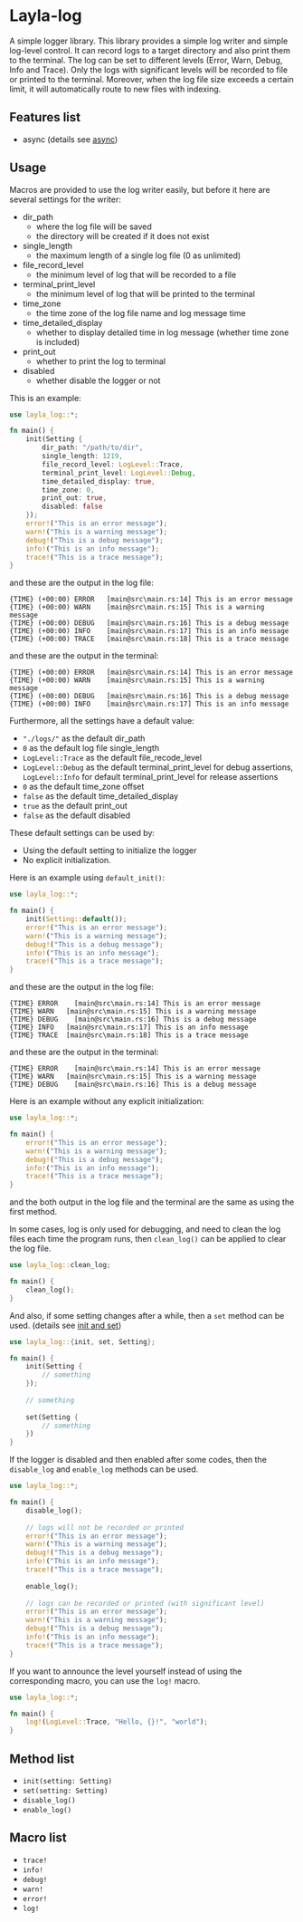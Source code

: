 # Layla-log

A simple logger library. This library provides a simple log writer and simple log-level control. It can record logs to a target directory and also print them to the terminal. The log can be set to different levels (Error, Warn, Debug, Info and Trace). Only the logs with significant levels will be recorded to file or printed to the terminal. Moreover, when the log file size exceeds a certain limit, it will automatically route to new files with indexing.

## Features list
- async (details see [async](./doc/async.md))

## Usage

Macros are provided to use the log writer easily, but before it here are several settings for the writer:

- dir_path
  - where the log file will be saved
  - the directory will be created if it does not exist
- single_length
  - the maximum length of a single log file (0 as unlimited)
- file_record_level
  - the minimum level of log that will be recorded to a file
- terminal_print_level
  - the minimum level of log that will be printed to the terminal
- time_zone
  - the time zone of the log file name and log message time
- time_detailed_display
  - whether to display detailed time in log message (whether time zone is included)
- print_out
  - whether to print the log to terminal
- disabled
  - whether disable the logger or not


This is an example:

```rust
use layla_log::*;

fn main() {
    init(Setting {
        dir_path: "/path/to/dir",
        single_length: 1219,
        file_record_level: LogLevel::Trace,
        terminal_print_level: LogLevel::Debug,
        time_detailed_display: true,
        time_zone: 0,
        print_out: true,
        disabled: false
    });
    error!("This is an error message");
    warn!("This is a warning message");
    debug!("This is a debug message");
    info!("This is an info message");
    trace!("This is a trace message");
}
```

and these are the output in the log file:

```log
{TIME} (+00:00) ERROR	[main@src\main.rs:14] This is an error message
{TIME} (+00:00) WARN	[main@src\main.rs:15] This is a warning message
{TIME} (+00:00) DEBUG	[main@src\main.rs:16] This is a debug message
{TIME} (+00:00) INFO	[main@src\main.rs:17] This is an info message
{TIME} (+00:00) TRACE	[main@src\main.rs:18] This is a trace message
```

and these are the output in the terminal:

```log
{TIME} (+00:00) ERROR	[main@src\main.rs:14] This is an error message
{TIME} (+00:00) WARN	[main@src\main.rs:15] This is a warning message
{TIME} (+00:00) DEBUG	[main@src\main.rs:16] This is a debug message
{TIME} (+00:00) INFO	[main@src\main.rs:17] This is an info message
```

Furthermore, all the settings have a default value:
- `"./logs/"` as the default dir_path
- `0` as the default log file single_length
- `LogLevel::Trace` as the default file_recode_level
- `LogLevel::Debug` as the default terminal_print_level for debug assertions, `LogLevel::Info` for default terminal_print_level for release assertions
- `0` as the default time_zone offset
- `false` as the default time_detailed_display
- `true` as the default print_out
- `false` as the default disabled

These default settings can be used by:
- Using the default setting to initialize the logger
- No explicit initialization.

Here is an example using `default_init()`:

```rust
use layla_log::*;

fn main() {
    init(Setting::default());
    error!("This is an error message");
    warn!("This is a warning message");
    debug!("This is a debug message");
    info!("This is an info message");
    trace!("This is a trace message");
}
```

and these are the output in the log file:

```log
{TIME} ERROR	[main@src\main.rs:14] This is an error message
{TIME} WARN   [main@src\main.rs:15] This is a warning message
{TIME} DEBUG	[main@src\main.rs:16] This is a debug message
{TIME} INFO   [main@src\main.rs:17] This is an info message
{TIME} TRACE  [main@src\main.rs:18] This is a trace message
```

and these are the output in the terminal:

```log
{TIME} ERROR	[main@src\main.rs:14] This is an error message
{TIME} WARN   [main@src\main.rs:15] This is a warning message
{TIME} DEBUG	[main@src\main.rs:16] This is a debug message
```

Here is an example without any explicit initialization:

```rust
use layla_log::*;

fn main() {
    error!("This is an error message");
    warn!("This is a warning message");
    debug!("This is a debug message");
    info!("This is an info message");
    trace!("This is a trace message");
}
```

and the both output in the log file and the terminal are the same as using the first method.

In some cases, log is only used for debugging, and need to clean the log files each time the program runs, then `clean_log()` can be applied to clear the log file.

```rust
use layla_log::clean_log;

fn main() {
    clean_log();
}
```

And also, if some setting changes after a while, then a `set` method can be used. (details see [init and set](./doc/init_and_set.md))

```rust
use layla_log::{init, set, Setting};

fn main() {
    init(Setting {
        // something
    });
    
    // something
    
    set(Setting {
        // something
    })
}
```

If the logger is disabled and then enabled after some codes, then the `disable_log` and `enable_log` methods can be used.

```rust
use layla_log::*;

fn main() {
    disable_log();
    
    // logs will not be recorded or printed
    error!("This is an error message");
    warn!("This is a warning message");
    debug!("This is a debug message");
    info!("This is an info message");
    trace!("This is a trace message");
    
    enable_log();
    
    // logs can be recorded or printed (with significant level)
    error!("This is an error message");
    warn!("This is a warning message");
    debug!("This is a debug message");
    info!("This is an info message");
    trace!("This is a trace message");
}
```

If you want to announce the level yourself instead of using the corresponding macro, you can use the `log!` macro.

```rust
use layla_log::*;

fn main() {
    log!(LogLevel::Trace, "Hello, {}!", "world");
}

```

## Method list

- `init(setting: Setting)`
- `set(setting: Setting)`
- `disable_log()`
- `enable_log()`

## Macro list

- `trace!`
- `info!`
- `debug!`
- `warn!`
- `error!`
- `log!`
